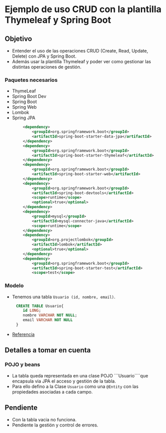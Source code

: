# Ejemplo de uso CRUD con la plantilla Thymeleaf y Spring Boot

## Objetivo
* Entender el uso de las operaciones CRUD (Create, Read, Update, Delete) con JPA y Spring Boot.
* Además usar la plantilla Thymeleaf y poder ver como gestionar las distintas operaciones de gestión.

### Paquetes necesarios
* ThymeLeaf	
* Spring Boot Dev
* Spring Boot
* Spring Web
* Lombok
* Spring JPA

```XML
		<dependency>
			<groupId>org.springframework.boot</groupId>
			<artifactId>spring-boot-starter-data-jpa</artifactId>
		</dependency>
		<dependency>
			<groupId>org.springframework.boot</groupId>
			<artifactId>spring-boot-starter-thymeleaf</artifactId>
		</dependency>
		<dependency>
			<groupId>org.springframework.boot</groupId>
			<artifactId>spring-boot-starter-web</artifactId>
		</dependency>
		<dependency>
			<groupId>org.springframework.boot</groupId>
			<artifactId>spring-boot-devtools</artifactId>
			<scope>runtime</scope>
			<optional>true</optional>
		</dependency>
		<dependency>
			<groupId>mysql</groupId>
			<artifactId>mysql-connector-java</artifactId>
			<scope>runtime</scope>
		</dependency>
		<dependency>
			<groupId>org.projectlombok</groupId>
			<artifactId>lombok</artifactId>
			<optional>true</optional>
		</dependency>
		<dependency>
			<groupId>org.springframework.boot</groupId>
			<artifactId>spring-boot-starter-test</artifactId>
			<scope>test</scope>
```

### Modelo
* Tenemos una tabla `Usuario (id, nombre, email)`.

```SQL
     CREATE TABLE Usuario{
     	id LONG;
     	nombre VARCHAR NOT NULL;
     	email VARCHAR NOT NULL
     }
```
* [Referencia](https://www.baeldung.com/spring-boot-crud-thymeleaf)

## Detalles a tomar en cuenta

### POJO y beans
* La tabla queda representada en una clase POJO ```Usuario````que encapsula via JPA el acceso y gestión de la tabla.
* Para ello defino a la Clase `Usuario` como una `@Entity` con las propiedades asociadas a cada campo.

## Pendiente
* Con la tabla vacia no funciona.
* Pendiente la gestión y control de errores.
 